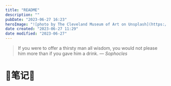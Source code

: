 ```yaml
---
title: "README"
description: ""
pubDate: "2023-06-27 16:23"
heroImage: "![photo by The Cleveland Museum of Art on Unsplash](https://images.unsplash.com/photo-1686859161298-0d0159e9c71a?crop=entropy&cs=srgb&fm=jpg&ixid=M3wzNjM5Nzd8MHwxfHJhbmRvbXx8fHx8fHx8fDE2ODc4NDUyNDd8&ixlib=rb-4.0.3&q=85&w=1200&h=400)"
date created: "2023-06-27 11:29"
date modified: "2023-06-27"
---
```


> If you were to offer a thirsty man all wisdom, you would not please him more than if you gave him a drink.
> — <cite>Sophocles</cite>


# 📝笔记📒
